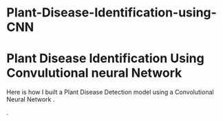 # Plant-Disease-Identification-using-CNN
# Plant Disease Identification Using Convulutional neural Network

Here is how I built a Plant Disease Detection model using a Convolutional Neural Network .

. 
